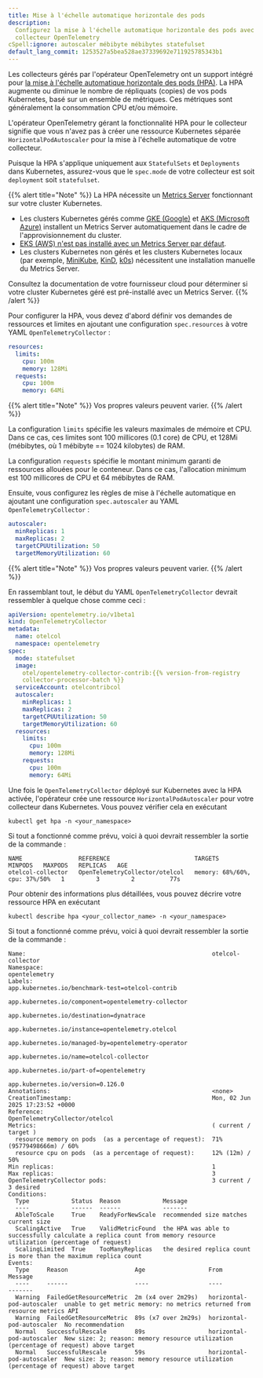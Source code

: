 ```yaml
---
title: Mise à l'échelle automatique horizontale des pods
description:
  Configurez la mise à l'échelle automatique horizontale des pods avec votre
  collecteur OpenTelemetry
cSpell:ignore: autoscaler mébibyte mébibytes statefulset
default_lang_commit: 1253527a5bea528ae37339692e711925785343b1
---
```


Les collecteurs gérés par l'opérateur OpenTelemetry ont un support intégré pour
[la mise à l'échelle automatique horizontale des pods (HPA)](https://kubernetes.io/docs/tasks/run-application/horizontal-pod-autoscale/).
La HPA augmente ou diminue le nombre de répliquats (copies) de vos pods
Kubernetes, basé sur un ensemble de métriques. Ces métriques sont généralement
la consommation CPU et/ou mémoire.

L'opérateur OpenTelemetry gérant la fonctionnalité HPA pour le collecteur
signifie que vous n'avez pas à créer une ressource Kubernetes séparée
`HorizontalPodAutoscaler` pour la mise à l'échelle automatique de votre
collecteur.

Puisque la HPA s'applique uniquement aux `StatefulSets` et `Deployments` dans
Kubernetes, assurez-vous que le `spec.mode` de votre collecteur est soit
`deployment` soit `statefulset`.

{{% alert title="Note" %}} La HPA nécessite un
[Metrics Server](https://github.com/kubernetes-sigs/metrics-server) fonctionnant
sur votre cluster Kubernetes.

- Les clusters Kubernetes gérés comme
  [GKE (Google)](https://cloud.google.com/kubernetes-engine?hl=en) et
  [AKS (Microsoft Azure)](https://azure.microsoft.com/en-us/products/kubernetes-service)
  installent un Metrics Server automatiquement dans le cadre de
  l'approvisionnement du cluster.
- [EKS (AWS) n'est pas installé avec un Metrics Server par défaut](https://docs.aws.amazon.com/eks/latest/userguide/metrics-server.html).
- Les clusters Kubernetes non gérés et les clusters Kubernetes locaux (par
  exemple, [MiniKube](https://minikube.sigs.k8s.io/docs/),
  [KinD](https://kind.sigs.k8s.io/), [k0s](https://k0sproject.io)) nécessitent
  une installation manuelle du Metrics Server.

Consultez la documentation de votre fournisseur cloud pour déterminer si votre
cluster Kubernetes géré est pré-installé avec un Metrics Server. {{% /alert %}}

Pour configurer la HPA, vous devez d'abord définir vos demandes de ressources et
limites en ajoutant une configuration `spec.resources` à votre YAML
`OpenTelemetryCollector` :

```yaml
resources:
  limits:
    cpu: 100m
    memory: 128Mi
  requests:
    cpu: 100m
    memory: 64Mi
```

{{% alert title="Note" %}} Vos propres valeurs peuvent varier. {{% /alert %}}

La configuration `limits` spécifie les valeurs maximales de mémoire et CPU. Dans
ce cas, ces limites sont 100 millicores (0.1 core) de CPU, et 128Mi (mébibytes,
où 1 mébibyte == 1024 kilobytes) de RAM.

La configuration `requests` spécifie le montant minimum garanti de ressources
allouées pour le conteneur. Dans ce cas, l'allocation minimum est 100 millicores
de CPU et 64 mébibytes de RAM.

Ensuite, vous configurez les règles de mise à l'échelle automatique en ajoutant
une configuration `spec.autoscaler` au YAML `OpenTelemetryCollector` :

```yaml
autoscaler:
  minReplicas: 1
  maxReplicas: 2
  targetCPUUtilization: 50
  targetMemoryUtilization: 60
```

{{% alert title="Note" %}} Vos propres valeurs peuvent varier. {{% /alert %}}

En rassemblant tout, le début du YAML `OpenTelemetryCollector` devrait
ressembler à quelque chose comme ceci :

```yaml
apiVersion: opentelemetry.io/v1beta1
kind: OpenTelemetryCollector
metadata:
  name: otelcol
  namespace: opentelemetry
spec:
  mode: statefulset
  image:
    otel/opentelemetry-collector-contrib:{{% version-from-registry
    collector-processor-batch %}}
  serviceAccount: otelcontribcol
  autoscaler:
    minReplicas: 1
    maxReplicas: 2
    targetCPUUtilization: 50
    targetMemoryUtilization: 60
  resources:
    limits:
      cpu: 100m
      memory: 128Mi
    requests:
      cpu: 100m
      memory: 64Mi
```

Une fois le `OpenTelemetryCollector` déployé sur Kubernetes avec la HPA activée,
l'opérateur crée une ressource `HorizontalPodAutoscaler` pour votre collecteur
dans Kubernetes. Vous pouvez vérifier cela en exécutant

`kubectl get hpa -n <your_namespace>`

Si tout a fonctionné comme prévu, voici à quoi devrait ressembler la sortie de
la commande :

```nocode
NAME                REFERENCE                        TARGETS                         MINPODS   MAXPODS   REPLICAS   AGE
otelcol-collector   OpenTelemetryCollector/otelcol   memory: 68%/60%, cpu: 37%/50%   1         3         2          77s
```

Pour obtenir des informations plus détaillées, vous pouvez décrire votre
ressource HPA en exécutant

`kubectl describe hpa <your_collector_name> -n <your_namespace>`

Si tout a fonctionné comme prévu, voici à quoi devrait ressembler la sortie de
la commande :

```nocode
Name:                                                     otelcol-collector
Namespace:                                                opentelemetry
Labels:                                                   app.kubernetes.io/benchmark-test=otelcol-contrib
                                                          app.kubernetes.io/component=opentelemetry-collector
                                                          app.kubernetes.io/destination=dynatrace
                                                          app.kubernetes.io/instance=opentelemetry.otelcol
                                                          app.kubernetes.io/managed-by=opentelemetry-operator
                                                          app.kubernetes.io/name=otelcol-collector
                                                          app.kubernetes.io/part-of=opentelemetry
                                                          app.kubernetes.io/version=0.126.0
Annotations:                                              <none>
CreationTimestamp:                                        Mon, 02 Jun 2025 17:23:52 +0000
Reference:                                                OpenTelemetryCollector/otelcol
Metrics:                                                  ( current / target )
  resource memory on pods  (as a percentage of request):  71% (95779498666m) / 60%
  resource cpu on pods  (as a percentage of request):     12% (12m) / 50%
Min replicas:                                             1
Max replicas:                                             3
OpenTelemetryCollector pods:                              3 current / 3 desired
Conditions:
  Type            Status  Reason            Message
  ----            ------  ------            -------
  AbleToScale     True    ReadyForNewScale  recommended size matches current size
  ScalingActive   True    ValidMetricFound  the HPA was able to successfully calculate a replica count from memory resource utilization (percentage of request)
  ScalingLimited  True    TooManyReplicas   the desired replica count is more than the maximum replica count
Events:
  Type     Reason                   Age                  From                       Message
  ----     ------                   ----                 ----                       -------
  Warning  FailedGetResourceMetric  2m (x4 over 2m29s)   horizontal-pod-autoscaler  unable to get metric memory: no metrics returned from resource metrics API
  Warning  FailedGetResourceMetric  89s (x7 over 2m29s)  horizontal-pod-autoscaler  No recommendation
  Normal   SuccessfulRescale        89s                  horizontal-pod-autoscaler  New size: 2; reason: memory resource utilization (percentage of request) above target
  Normal   SuccessfulRescale        59s                  horizontal-pod-autoscaler  New size: 3; reason: memory resource utilization (percentage of request) above target
```
